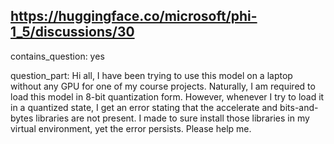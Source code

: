 ## https://huggingface.co/microsoft/phi-1_5/discussions/30

contains_question: yes

question_part: Hi all, I have been trying to use this model on a laptop without any GPU for one of my course projects. Naturally, I am required to load this model in 8-bit quantization form. However, whenever I try to load it in a quantized state, I get an error stating that the accelerate and bits-and-bytes libraries are not present. I made to sure install those libraries in my virtual environment, yet the error persists. Please help me.